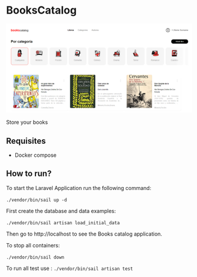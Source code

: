 # BooksCatalog

<p align="center"><img src="/resources/imgs/preview.PNG" alt="BooksCatalog"> </p>

Store your books

## Requisites
- Docker compose

## How to run?

To start the Laravel Application run the following command:

``
./vendor/bin/sail up -d
``


First create the database and data examples:

``
./vendor/bin/sail artisan load_initial_data
``


Then go to http://localhost to see the Books catalog application.

To stop all containers:

``
./vendor/bin/sail down
``

To run all test use :
``
./vendor/bin/sail artisan test
``
